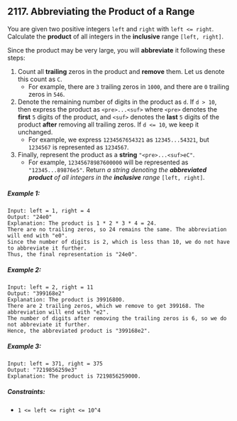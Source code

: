 ## 2117. Abbreviating the Product of a Range

You are given two positive integers ```left``` and ```right``` with ```left <= right```. Calculate the **product** of all integers in the **inclusive** range ```[left, right]```.

Since the product may be very large, you will **abbreviate** it following these steps:

1. Count all **trailing** zeros in the product and **remove** them. Let us denote this count as ```C```.
    * For example, there are ```3``` trailing zeros in ```1000```, and there are ```0``` trailing zeros in ```546```.
1. Denote the remaining number of digits in the product as ```d```. If ```d > 10```, then express the product as ```<pre>...<suf>``` where ```<pre>``` denotes the **first** ```5``` digits of the product, and ```<suf>``` denotes the **last** ```5``` digits of the product **after** removing all trailing zeros. If ```d <= 10```, we keep it unchanged.
    * For example, we express ```1234567654321``` as ```12345...54321```, but ```1234567``` is represented as ```1234567```.
1. Finally, represent the product as a **string** ```"<pre>...<suf>eC"```.
    * For example, ```12345678987600000``` will be represented as ```"12345...89876e5"```.
Return *a string denoting the **abbreviated product** of all integers in the **inclusive** range* ```[left, right]```.

##### Example 1:
```
Input: left = 1, right = 4
Output: "24e0"
Explanation: The product is 1 * 2 * 3 * 4 = 24.
There are no trailing zeros, so 24 remains the same. The abbreviation will end with "e0".
Since the number of digits is 2, which is less than 10, we do not have to abbreviate it further.
Thus, the final representation is "24e0".
```
##### Example 2:
```
Input: left = 2, right = 11
Output: "399168e2"
Explanation: The product is 39916800.
There are 2 trailing zeros, which we remove to get 399168. The abbreviation will end with "e2".
The number of digits after removing the trailing zeros is 6, so we do not abbreviate it further.
Hence, the abbreviated product is "399168e2".
```
##### Example 3:
```
Input: left = 371, right = 375
Output: "7219856259e3"
Explanation: The product is 7219856259000.
```

##### Constraints:

* ```1 <= left <= right <= 10^4```